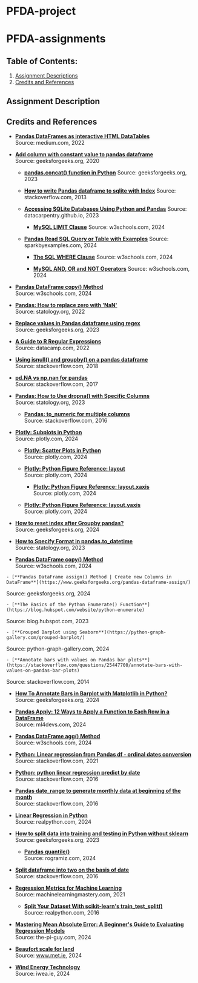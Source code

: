 # PFDA-project

# PFDA-assignments
## Table of Contents:
1. [Assignment Descriptions](#assignment-descriptions)
2. [Credits and References](#credits-and-references)


## Assignment Description

## Credits and References

- [**Pandas DataFrames as interactive HTML DataTables**](https://marc-wouts.medium.com/pandas-dataframes-as-interactive-html-datatables-9737c7266abf)  
  Source: medium.com, 2022

- [**Add column with constant value to pandas dataframe**](https://www.geeksforgeeks.org/add-column-with-constant-value-to-pandas-dataframe/)  
  Source: geeksforgeeks.org, 2020

  - [**pandas.concat() function in Python**](https://www.geeksforgeeks.org/pandas-concat-function-in-python/)
  Source: geeksforgeeks.org, 2023

  - [**How to write Pandas dataframe to sqlite with Index**](https://stackoverflow.com/questions/14431646/how-to-write-pandas-dataframe-to-sqlite-with-index)
  Source: stackoverflow.com, 2013

   - [**Accessing SQLite Databases Using Python and Pandas**](https://datacarpentry.github.io/python-ecology-lesson/instructor/09-working-with-sql.html)
  Source: datacarpentry.github.io, 2023

     - [**MySQL LIMIT Clause**](https://www.w3schools.com/mysql/mysql_limit.asp)
  Source: w3schools.com, 2024

    - [**Pandas Read SQL Query or Table with Examples**](https://sparkbyexamples.com/pandas/pandas-read-sql-query-or-table/)
  Source: sparkbyexamples.com, 2024

      - [**The SQL WHERE Clause**](https://www.w3schools.com/sql/sql_where.asp)
  Source: w3schools.com, 2024

      - [**MySQL AND, OR and NOT Operators**](https://www.w3schools.com/mysql/mysql_and_or.asp)
  Source: w3schools.com, 2024




- [**Pandas DataFrame copy() Method**](https://realpython.com/python-raw-strings/)  
  Source: w3schools.com, 2024

- [**Pandas: How to replace zero with 'NaN'**](https://www.statology.org/pandas-replace-0-with-nan/)  
  Source: statology.org, 2022

- [**Replace values in Pandas dataframe using regex**](https://www.geeksforgeeks.org/replace-values-in-pandas-dataframe-using-regex/)  
  Source: geeksforgeeks.org, 2023

- [**A Guide to R Regular Expressions**](https://www.datacamp.com/tutorial/regex-r-regular-expressions-guide)  
  Source: datacamp.com, 2022

- [**Using isnull() and groupby() on a pandas dataframe**](https://stackoverflow.com/questions/46106954/using-isnull-and-groupby-on-a-pandas-dataframe)  
  Source: stackoverflow.com, 2018

- [**pd.NA vs np.nan for pandas**](https://stackoverflow.com/questions/60115806/pd-na-vs-np-nan-for-pandas)  
  Source: stackoverflow.com, 2017



- [**Pandas: How to Use dropna() with Specific Columns**](https://www.statology.org/pandas-dropna-specific-column/)  
  Source: statology.org, 2023


  - [**Pandas: to_numeric for multiple columns**](https://stackoverflow.com/questions/36814100/pandas-to-numeric-for-multiple-columns)  
  Source: stackoverflow.com, 2016

 - [**Plotly: Subplots in Python**](https://plotly.com/python/subplots/?utm_source=chatgpt.com)  
  Source: plotly.com, 2024

   - [**Plotly: Scatter Plots in Python**](https://plotly.com/python/line-and-scatter/)  
  Source: plotly.com, 2024


   - [**Plotly: Python Figure Reference: layout**](https://plotly.com/python/reference/layout/)  
  Source: plotly.com, 2024



     - [**Plotly: Python Figure Reference: layout.xaxis**](https://plotly.com/python/reference/layout/xaxis/)  
  Source: plotly.com, 2024

   - [**Plotly: Python Figure Reference: layout.yaxis**](https://plotly.com/python/reference/layout/yaxis/#:~:text=Python%20Figure%20Reference%3A%20layout.,yaxis&text=Type%3A%20dict%20containing%20one%20or%20more%20of%20the%20keys%20listed%20below.&text=If%20set%20to%20an%20opposite,the%20corresponding%20opposite%2Dletter%20axis.)  
  Source: plotly.com, 2024


  - [**How to reset index after Groupby pandas?**](https://www.geeksforgeeks.org/how-to-reset-index-after-groupby-pandas/)  
  Source: geeksforgeeks.org, 2024


  - [**How to Specify Format in pandas.to_datetime**](https://www.statology.org/pandas-to-datetime-format/)  
  Source: statology.org, 2023

   - [**Pandas DataFrame copy() Method**](https://www.statology.org/pandas-to-datetime-format/)  
  Source: w3schools.com, 2024


    - [**Pandas DataFrame assign() Method | Create new Columns in DataFrame**](https://www.geeksforgeeks.org/pandas-dataframe-assign/)  
  Source: geeksforgeeks.org, 2024





    - [**The Basics of the Python Enumerate() Function**](https://blog.hubspot.com/website/python-enumerate)  
  Source: blog.hubspot.com, 2023


    - [**Grouped Barplot using Seaborn**](https://python-graph-gallery.com/grouped-barplot/)  
  Source: python-graph-gallery.com, 2024


    - [**Annotate bars with values on Pandas bar plots**](https://stackoverflow.com/questions/25447700/annotate-bars-with-values-on-pandas-bar-plots)  
  Source: stackoverflow.com, 2014

   - [**How To Annotate Bars in Barplot with Matplotlib in Python?**](https://www.geeksforgeeks.org/how-to-annotate-bars-in-barplot-with-matplotlib-in-python/)  
  Source: geeksforgeeks.org, 2024


  - [**Pandas Apply: 12 Ways to Apply a Function to Each Row in a DataFrame**](https://www.ml4devs.com/articles/pandas-dataframe-apply-function-iterate-over-rows/)  
  Source: ml4devs.com, 2024

   - [**Pandas DataFrame agg() Method**](https://www.w3schools.com/python/pandas/ref_df_agg.asp)  
  Source: w3schools.com, 2024


   - [**Python: Linear regression from Pandas df - ordinal dates conversion**](https://stackoverflow.com/questions/66720622/python-linear-regression-from-pandas-df-ordinal-dates-conversion)  
  Source: stackoverflow.com, 2021

   - [**Python: python linear regression predict by date**](https://stackoverflow.com/questions/40217369/python-linear-regression-predict-by-date)  
  Source: stackoverflow.com, 2016


 - [**Pandas date_range to generate monthly data at beginning of the month**](https://stackoverflow.com/questions/34915828/pandas-date-range-to-generate-monthly-data-at-beginning-of-the-month)  
  Source: stackoverflow.com, 2016


 - [**Linear Regression in Python**](https://realpython.com/linear-regression-in-python/)  
  Source: realpython.com, 2024

 - [**How to split data into training and testing in Python without sklearn**](https://www.geeksforgeeks.org/how-to-split-data-into-training-and-testing-in-python-without-sklearn/)  
  Source: geeksforgeeks.org, 2023


   - [**Pandas quantile()**](https://www.programiz.com/python-programming/pandas/methods/quantile#:~:text=Add%20two%20numbers-,Pandas%20quantile(),within%20a%20DataFrame%20or%20Series.)  
  Source: rogramiz.com, 2024

 - [**Split dataframe into two on the basis of date**](https://stackoverflow.com/questions/37532098/split-dataframe-into-two-on-the-basis-of-date)  
  Source: stackoverflow.com, 2016


 - [**Regression Metrics for Machine Learning**](https://machinelearningmastery.com/regression-metrics-for-machine-learning/)  
  Source: machinelearningmastery.com, 2021

   - [**Split Your Dataset With scikit-learn's train_test_split()**](https://realpython.com/train-test-split-python-data/e)  
  Source: realpython.com, 2016


- [**Mastering Mean Absolute Error: A Beginner's Guide to Evaluating Regression Models**](https://machinelearningmastery.com/regression-metrics-for-machine-learning/)  
  Source: the-pi-guy.com, 2024






 - [**Beaufort scale for land**](https://www.met.ie/cms/assets/uploads/2022/09/Beaufort-scale-for-land.png)  
  Source: www.met.ie, 2024


 - [**Wind Energy Technology**](http://www.iwea.ie/technicalfaqs#:~:text=Turbines%20reach%20maximum%20power%20output,prevent%20excessive%20wear%20and%20tear.)  
  Source: iwea.ie, 2024
